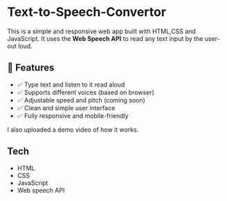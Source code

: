 # Text-to-Speech-Convertor
This is a simple and responsive web app built with HTML,CSS and JavaScript. It uses the **Web Speech API** to read any text input by the user-out loud.
## 🎯 Features

- ✅ Type text and listen to it read aloud
- ✅ Supports different voices (based on browser)
- ✅ Adjustable speed and pitch (coming soon)
- ✅ Clean and simple user interface
- ✅ Fully responsive and mobile-friendly

I also uploaded a demo video of how it works.

## Tech 
- HTML
- CSS
- JavaScript
- Web speech API
